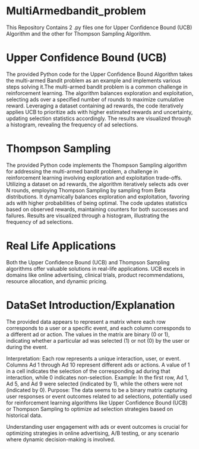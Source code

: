 # MultiArmedbandit_problem
This Repository Contains 2 .py files one for Upper Confidence Bound (UCB) Algorithm and the other for Thompson Sampling Algorithm.
# Upper Confidence Bound (UCB)
The provided Python code for the Upper Confidence Bound Algorithm takes the multi-armed Bandit problem as an example and implements various steps solving it.The multi-armed bandit problem is a common challenge in reinforcement learning. 
The algorithm balances exploration and exploitation, selecting ads over a specified number of rounds to maximize cumulative reward. Leveraging a dataset containing ad rewards, the code iteratively applies UCB to prioritize ads with higher estimated rewards and uncertainty, updating selection statistics accordingly. 
The results are visualized through a histogram, revealing the frequency of ad selections. 
# Thompson Sampling
The provided Python code implements the Thompson Sampling algorithm for addressing the multi-armed bandit problem, a challenge in reinforcement learning involving exploration and exploitation trade-offs. 
Utilizing a dataset on ad rewards, the algorithm iteratively selects ads over N rounds, employing Thompson Sampling by sampling from Beta distributions. It dynamically balances exploration and exploitation, favoring ads with higher probabilities of being optimal. 
The code updates statistics based on observed rewards, maintaining counters for both successes and failures. Results are visualized through a histogram, illustrating the frequency of ad selections. 
# Real Life Applications
Both the Upper Confidence Bound (UCB) and Thompson Sampling algorithms offer valuable solutions in real-life applications. UCB excels in domains like online advertising, clinical trials, product recommendations, resource allocation, and dynamic pricing.

# DataSet Introduction/Explanation
The provided data appears to represent a matrix where each row corresponds to a user or a specific event, and each column corresponds to a different ad or action. The values in the matrix are binary (0 or 1), indicating whether a particular ad was selected (1) or not (0) by the user or during the event.

Interpretation: Each row represents a unique interaction, user, or event. Columns Ad 1 through Ad 10 represent different ads or actions. A value of 1 in a cell indicates the selection of the corresponding ad during that interaction, while 0 indicates non-selection.
Example: In the first row, Ad 1, Ad 5, and Ad 9 were selected (indicated by 1), while the others were not (indicated by 0).
Purpose: The data seems to be a binary matrix capturing user responses or event outcomes related to ad selections, potentially used for reinforcement learning algorithms like Upper Confidence Bound (UCB) or Thompson Sampling to optimize ad selection strategies based on historical data.

Understanding user engagement with ads or event outcomes is crucial for optimizing strategies in online advertising, A/B testing, or any scenario where dynamic decision-making is involved.
